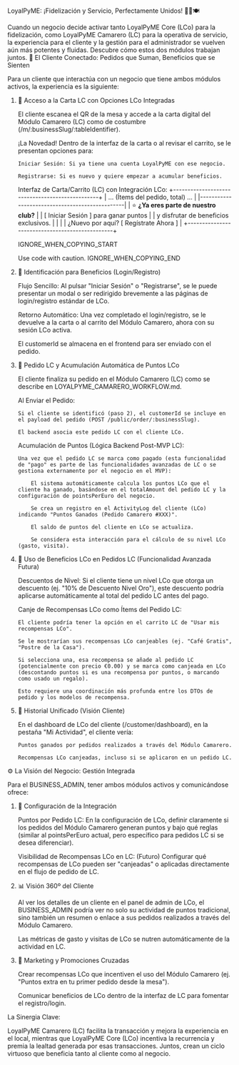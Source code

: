 LoyalPyME: ¡Fidelización y Servicio, Perfectamente Unidos! 🤝🌟🍽️

Cuando un negocio decide activar tanto LoyalPyME Core (LCo) para la fidelización, como LoyalPyME Camarero (LC) para la operativa de servicio, la experiencia para el cliente y la gestión para el administrador se vuelven aún más potentes y fluidas. Descubre cómo estos dos módulos trabajan juntos.
🔗 El Cliente Conectado: Pedidos que Suman, Beneficios que se Sienten

Para un cliente que interactúa con un negocio que tiene ambos módulos activos, la experiencia es la siguiente:

1.  📱 Acceso a la Carta LC con Opciones LCo Integradas

    El cliente escanea el QR de la mesa y accede a la carta digital del Módulo Camarero (LC) como de costumbre (/m/:businessSlug/:tableIdentifier).

    ¡La Novedad! Dentro de la interfaz de la carta o al revisar el carrito, se le presentan opciones para:

        Iniciar Sesión: Si ya tiene una cuenta LoyalPyME con ese negocio.

        Registrarse: Si es nuevo y quiere empezar a acumular beneficios.



    Interfaz de Carta/Carrito (LC) con Integración LCo:
    +------------------------------------------------+
    | ... (Ítems del pedido, total) ... |
    |------------------------------------------------|
    | ⭐ **¿Ya eres parte de nuestro club?** |
    | [ Iniciar Sesión ] para ganar puntos |
    | y disfrutar de beneficios exclusivos. |
    | |
    | ¿Nuevo por aquí? [ Regístrate Ahora ] |
    +------------------------------------------------+

    IGNORE_WHEN_COPYING_START

    Use code with caution.
    IGNORE_WHEN_COPYING_END

2.  👤 Identificación para Beneficios (Login/Registro)

    Flujo Sencillo: Al pulsar "Iniciar Sesión" o "Registrarse", se le puede presentar un modal o ser redirigido brevemente a las páginas de login/registro estándar de LCo.

    Retorno Automático: Una vez completado el login/registro, se le devuelve a la carta o al carrito del Módulo Camarero, ahora con su sesión LCo activa.

    El customerId se almacena en el frontend para ser enviado con el pedido.

3.  🛒 Pedido LC y Acumulación Automática de Puntos LCo

    El cliente finaliza su pedido en el Módulo Camarero (LC) como se describe en LOYALPYME_CAMARERO_WORKFLOW.md.

    Al Enviar el Pedido:

        Si el cliente se identificó (paso 2), el customerId se incluye en el payload del pedido (POST /public/order/:businessSlug).

        El backend asocia este pedido LC con el cliente LCo.

    Acumulación de Puntos (Lógica Backend Post-MVP LC):

        Una vez que el pedido LC se marca como pagado (esta funcionalidad de "pago" es parte de las funcionalidades avanzadas de LC o se gestiona externamente por el negocio en el MVP):

            El sistema automáticamente calcula los puntos LCo que el cliente ha ganado, basándose en el totalAmount del pedido LC y la configuración de pointsPerEuro del negocio.

            Se crea un registro en el ActivityLog del cliente (LCo) indicando "Puntos Ganados (Pedido Camarero #XXX)".

            El saldo de puntos del cliente en LCo se actualiza.

            Se considera esta interacción para el cálculo de su nivel LCo (gasto, visita).

4.  🌟 Uso de Beneficios LCo en Pedidos LC (Funcionalidad Avanzada Futura)

    Descuentos de Nivel: Si el cliente tiene un nivel LCo que otorga un descuento (ej. "10% de Descuento Nivel Oro"), este descuento podría aplicarse automáticamente al total del pedido LC antes del pago.

    Canje de Recompensas LCo como Ítems del Pedido LC:

        El cliente podría tener la opción en el carrito LC de "Usar mis recompensas LCo".

        Se le mostrarían sus recompensas LCo canjeables (ej. "Café Gratis", "Postre de la Casa").

        Si selecciona una, esa recompensa se añade al pedido LC (potencialmente con precio €0.00) y se marca como canjeada en LCo (descontando puntos si es una recompensa por puntos, o marcando como usado un regalo).

        Esto requiere una coordinación más profunda entre los DTOs de pedido y los modelos de recompensa.

5.  📜 Historial Unificado (Visión Cliente)

    En el dashboard de LCo del cliente (/customer/dashboard), en la pestaña "Mi Actividad", el cliente vería:

        Puntos ganados por pedidos realizados a través del Módulo Camarero.

        Recompensas LCo canjeadas, incluso si se aplicaron en un pedido LC.

⚙️ La Visión del Negocio: Gestión Integrada

Para el BUSINESS_ADMIN, tener ambos módulos activos y comunicándose ofrece:

1. 🔗 Configuración de la Integración

   Puntos por Pedido LC: En la configuración de LCo, definir claramente si los pedidos del Módulo Camarero generan puntos y bajo qué reglas (similar al pointsPerEuro actual, pero específico para pedidos LC si se desea diferenciar).

   Visibilidad de Recompensas LCo en LC: (Futuro) Configurar qué recompensas de LCo pueden ser "canjeadas" o aplicadas directamente en el flujo de pedido de LC.

2. 📊 Visión 360º del Cliente

   Al ver los detalles de un cliente en el panel de admin de LCo, el BUSINESS_ADMIN podría ver no solo su actividad de puntos tradicional, sino también un resumen o enlace a sus pedidos realizados a través del Módulo Camarero.

   Las métricas de gasto y visitas de LCo se nutren automáticamente de la actividad en LC.

3. 📢 Marketing y Promociones Cruzadas

   Crear recompensas LCo que incentiven el uso del Módulo Camarero (ej. "Puntos extra en tu primer pedido desde la mesa").

   Comunicar beneficios de LCo dentro de la interfaz de LC para fomentar el registro/login.

La Sinergia Clave:

LoyalPyME Camarero (LC) facilita la transacción y mejora la experiencia en el local, mientras que LoyalPyME Core (LCo) incentiva la recurrencia y premia la lealtad generada por esas transacciones. Juntos, crean un ciclo virtuoso que beneficia tanto al cliente como al negocio.
